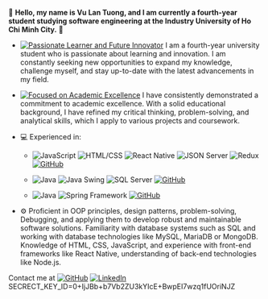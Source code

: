 
🌟 __Hello, my name is Vu Lan Tuong, and I am currently a fourth-year student studying software engineering at the Industry University of Ho Chi Minh City.__ 🌟

- [![Passionate Learner and Future Innovator](https://img.shields.io/badge/Passionate%20Learner%20and%20Future%20Innovator-%E2%9C%A8-blueviolet?style=flat-square)](#passionate-learner-and-future-innovator) I am a fourth-year university student who is passionate about learning and innovation. I am constantly seeking new opportunities to expand my knowledge, challenge myself, and stay up-to-date with the latest advancements in my field.

- [![Focused on Academic Excellence](https://img.shields.io/badge/Focused%20on%20Academic%20Excellence-%E2%AD%90-brightgreen?style=flat-square)](#focused-on-academic-excellence) I have consistently demonstrated a commitment to academic excellence. With a solid educational background, I have refined my critical thinking, problem-solving, and analytical skills, which I apply to various projects and coursework.

- 💻 Experienced in:
  - ![JavaScript](https://img.shields.io/badge/JavaScript-F7DF1E?style=flat-square&logo=javascript&logoColor=black) ![HTML/CSS](https://img.shields.io/badge/HTML/CSS-239120?style=flat-square&logo=html5&logoColor=white) ![React Native](https://img.shields.io/badge/React_Native-61DAFB?style=flat-square&logo=react&logoColor=black) ![JSON Server](https://img.shields.io/badge/JsonServer-222222?logo=Json&logoColor=white) ![Redux](https://img.shields.io/badge/Redux-222222?logo=redux&logoColor=white) [![GitHub](https://img.shields.io/badge/GitHub-HasakiReactNativeApp-blue?style=flat-square&logo=github)](https://github.com/VuLanTuong/HasakiApp_ReactNative)
    
  - ![Java](https://img.shields.io/badge/Java-007396?style=flat-square&logo=java&logoColor=white) ![Java Swing](https://img.shields.io/badge/Java_Swing-007396?style=flat-square&logo=java&logoColor=white) ![SQL Server](https://img.shields.io/badge/SQL_Server-CC2927?style=flat-square&logo=microsoft-sql-server&logoColor=white) [![GitHub](https://img.shields.io/badge/GitHub-SalaryManagementSystem-blue?style=flat-square&logo=github)](https://github.com/VuLanTuong/QuanLyLuongSanPham_PTUD)

  - ![Java](https://img.shields.io/badge/Java-007396?style=flat-square&logo=java&logoColor=white) ![Spring Framework](https://img.shields.io/badge/Spring_Framework-6DB33F?style=flat-square&logo=spring&logoColor=white) [![GitHub](https://img.shields.io/badge/GitHub-WWW-blue?style=flat-square&logo=github)](https://github.com/VuLanTuong/Lab-WWW)
 
- ⚙️ Proficient in OOP principles, design patterns, problem-solving, Debugging, and applying them to develop robust and maintainable software solutions.
Familiarity with database systems such as SQL and working with database technologies like MySQL, MariaDB or MongoDB.  Knowledge of HTML, CSS, JavaScript, and experience with front-end frameworks like React Native, understanding of back-end technologies like Node.js.
  

Contact me at 
[![GitHub](https://img.shields.io/badge/GitHub-VuLanTuong-blue?style=flat-square&logo=github)](https://github.com/VuLanTuong)
[![LinkedIn](https://img.shields.io/badge/LinkedIn-VuLanTuong-blue?style=flat-square&logo=linkedin)](https://www.linkedin.com/in/lan-t%C6%B0%E1%BB%9Dng-v%C5%A9-b775b9233/)
SECRECT_KEY_ID=0+IjJBb+b7Vb2ZU3kYIcE+BwpEI7wzq1fUOriNJZ
